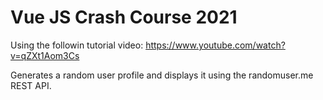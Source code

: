 # Vue JS Crash Course 2021
Using the followin tutorial video: https://www.youtube.com/watch?v=qZXt1Aom3Cs

Generates a random user profile and displays it using the randomuser.me REST API.